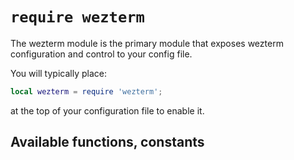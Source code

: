 # `require wezterm`

The wezterm module is the primary module that exposes wezterm configuration
and control to your config file.

You will typically place:

```lua
local wezterm = require 'wezterm';
```

at the top of your configuration file to enable it.

## Available functions, constants

